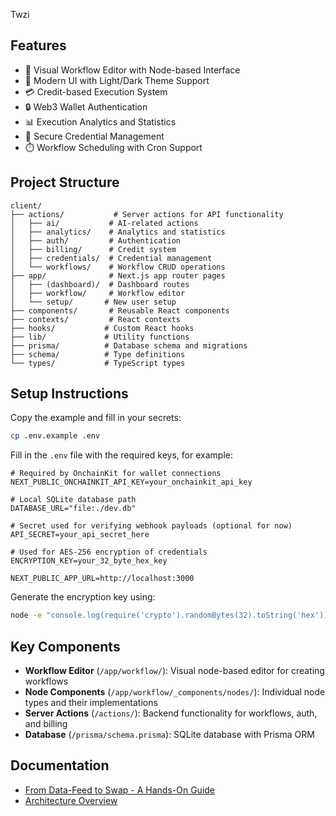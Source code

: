 Twzi 

## Features

- 🔄 Visual Workflow Editor with Node-based Interface
- 🎨 Modern UI with Light/Dark Theme Support
- 💳 Credit-based Execution System
- 🔒 Web3 Wallet Authentication
- 📊 Execution Analytics and Statistics
- 🔑 Secure Credential Management
- ⏱️ Workflow Scheduling with Cron Support

## Project Structure

```
client/
├── actions/           # Server actions for API functionality
│   ├── ai/           # AI-related actions
│   ├── analytics/    # Analytics and statistics
│   ├── auth/         # Authentication
│   ├── billing/      # Credit system
│   ├── credentials/  # Credential management
│   └── workflows/    # Workflow CRUD operations
├── app/              # Next.js app router pages
│   ├── (dashboard)/  # Dashboard routes
│   ├── workflow/     # Workflow editor
│   └── setup/       # New user setup
├── components/       # Reusable React components
├── contexts/         # React contexts
├── hooks/           # Custom React hooks
├── lib/             # Utility functions
├── prisma/          # Database schema and migrations
├── schema/          # Type definitions
└── types/           # TypeScript types
```

## Setup Instructions


Copy the example and fill in your secrets:

```bash
cp .env.example .env
```

Fill in the `.env` file with the required keys, for example:

```env
# Required by OnchainKit for wallet connections
NEXT_PUBLIC_ONCHAINKIT_API_KEY=your_onchainkit_api_key

# Local SQLite database path
DATABASE_URL="file:./dev.db"

# Secret used for verifying webhook payloads (optional for now)
API_SECRET=your_api_secret_here

# Used for AES-256 encryption of credentials
ENCRYPTION_KEY=your_32_byte_hex_key

NEXT_PUBLIC_APP_URL=http://localhost:3000

```

Generate the encryption key using:

```bash
node -e "console.log(require('crypto').randomBytes(32).toString('hex'))"
```

## Key Components

- **Workflow Editor** (`/app/workflow/`): Visual node-based editor for creating workflows
- **Node Components** (`/app/workflow/_components/nodes/`): Individual node types and their implementations
- **Server Actions** (`/actions/`): Backend functionality for workflows, auth, and billing
- **Database** (`/prisma/schema.prisma`): SQLite database with Prisma ORM

## Documentation

- [From Data-Feed to Swap - A Hands-On Guide](https://www.twaziapp.com/blog/2025-06-10-from-datafeed-to-swap)
- [ Architecture Overview](https://www.twaziapp.com/docs/architecture) 


